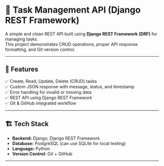 # 🧠 Task Management API (Django REST Framework)

A simple and clean REST API built using **Django REST Framework (DRF)** for managing tasks.  
This project demonstrates CRUD operations, proper API response formatting, and Git version control.

---

## 🚀 Features
✅ Create, Read, Update, Delete (CRUD) tasks  
✅ Custom JSON response with message, status, and timestamp  
✅ Error handling for invalid or missing data  
✅ REST API using Django REST Framework  
✅ Git & GitHub integrated workflow  

---

## 🏗️ Tech Stack
- **Backend:** Django, Django REST Framework  
- **Database:** PostgreSQL (can use SQLite for local testing)  
- **Language:** Python  
- **Version Control:** Git + GitHub  

---

